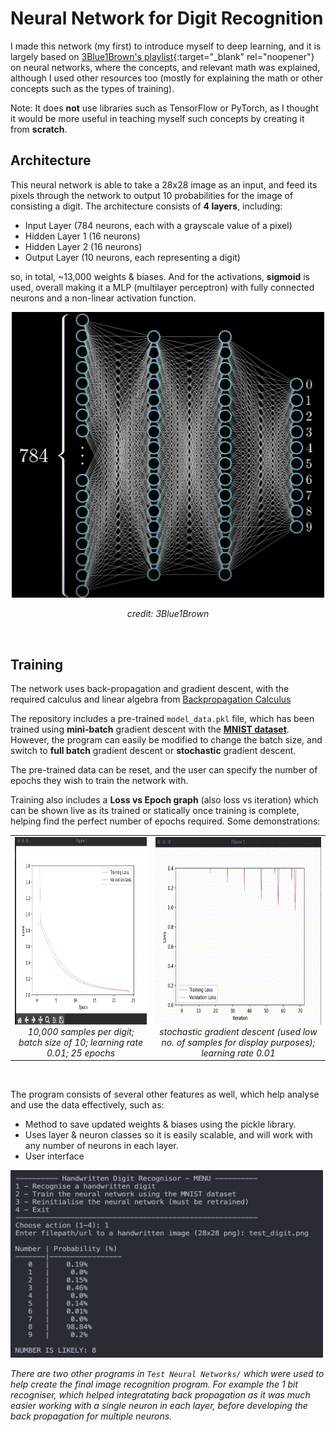 # Neural Network for Digit Recognition 
I made this network (my first) to introduce myself to deep learning, and it is largely based on [3Blue1Brown's playlist](https://www.youtube.com/watch?v=aircAruvnKk&list=PLZHQObOWTQDNU6R1_67000Dx_ZCJB-3pi){:target="_blank" rel="noopener"} on neural networks, where the concepts, and relevant math was explained, although I used other resources too (mostly for explaining the math or other concepts such as the types of training). 

Note: It does **not** use libraries such as TensorFlow or PyTorch, as I thought it would be more useful in teaching myself such concepts by creating it from **scratch**.


## Architecture
This neural network is able to take a 28x28 image as an input, and feed its pixels through the network to output 10 probabilities for the image of consisting a digit. The architecture consists of **4 layers**, including:
- Input Layer (784 neurons, each with a grayscale value of a pixel)
- Hidden Layer 1 (16 neurons)
- Hidden Layer 2 (16 neurons)
- Output Layer (10 neurons, each representing a digit)

so, in total, ~13,000 weights & biases. And for the activations, **sigmoid** is used, overall making it a MLP (multilayer perceptron) with fully connected neurons and a non-linear activation function.

<div align="center">
  <img src="https://github.com/aqmeraamir/digit-recognising-neural-network/blob/main/images/network_architecture.png" alt="Neural Network Archhitecture" width=500></img>
  
  <i>credit: 3Blue1Brown</i>
</div>

</br>



## Training
The network uses back-propagation and gradient descent, with the required calculus and linear algebra from [Backpropagation Calculus](https://www.youtube.com/watch?v=tIeHLnjs5U8&t=307s)

The repository includes a pre-trained ```model_data.pkl``` file, which has been trained using **mini-batch** gradient descent with the [**MNIST dataset**](https://www.kaggle.com/datasets/hojjatk/mnist-dataset). However, the program can easily be modified to change
the batch size, and switch to **full batch** gradient descent or **stochastic** gradient descent. 

The pre-trained data can be reset, and the user can specify the number of epochs they wish to train the network with. 

Training also includes a **Loss vs Epoch graph** (also loss vs iteration) which can be shown live as its trained or statically once training is complete, helping find the perfect number of epochs required. Some demonstrations:

<table align="center">
    <tr>
        <td align="center">
            <img src="https://github.com/aqmeraamir/digit-recognising-neural-network/blob/main/images/graph1.png" alt="Graph 1" style="width:500px; height:300px;">
            <br><i>10,000 samples per digit; batch size of 10; learning rate 0.01; 25 epochs</i>
        </td>
        <td align="center">
            <img src="https://github.com/aqmeraamir/digit-recognising-neural-network/blob/main/images/graph2.gif" alt="Graph 2" style="width:500px; height:300px;">
            <br><i>stochastic gradient descent (used low no. of samples for display purposes); learning rate 0.01</i>
        </td>
    </tr>
</table>

</br>
 
 The program consists of several other features as well, which help analyse and use the data effectively, such as:
- Method to save updated weights & biases using the pickle library.
- Uses layer & neuron classes so it is easily scalable, and will work with any number of neurons in each layer.
- User interface

<img src="https://github.com/aqmeraamir/digit-recognising-neural-network/blob/main/images/user_interface.png" alt="User Interface" style="width:500px; height:300px;"> 


*There are two other programs in ```Test Neural Networks/``` which were used to help create the final image recognition program. For example the 1 bit recogniser, which helped integratating back propagation as it was much easier working with a single neuron in each layer, before developing the back propagation for multiple neurons.*
